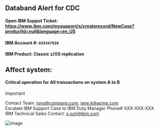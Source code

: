 ## Databand Alert for CDC

#### Open IBM Suppot Ticket: https://www.ibm.com/mysupport/s/createrecord/NewCase?productId=null&language=en_US
#### IBM Account #: `039347830`
#### IBM Product: Classic z/OS replication
## Affect system:
#### Critical operation for All transactions on system A to B 
> [!Important]  
> Contact Team: jons@company.com, jane.k@acme.com  
> Escalate IBM Support Case to IBM Duty Manager Phone# XXX-XXX-XXX  
> IBM Technical Sales Contact: s.suh@ibm.com


![image](https://github.com/user-attachments/assets/2642b7b5-9b32-4f28-885e-4bfeab25844b)



